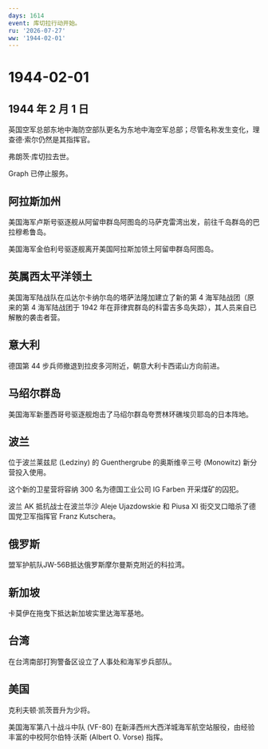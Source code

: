 ```yaml
---
days: 1614
event: 库切拉行动开始。
ru: '2026-07-27'
ww: '1944-02-01'
---
```


# 1944-02-01

## 1944 年 2 月 1 日

英国空军总部东地中海防空部队更名为东地中海空军总部；尽管名称发生变化，理查德·索尔仍然是其指挥官。

弗朗茨·库切拉去世。

Graph 已停止服务。

## 阿拉斯加州

美国海军卢斯号驱逐舰从阿留申群岛阿图岛的马萨克雷湾出发，前往千岛群岛的巴拉穆希鲁岛。

美国海军金伯利号驱逐舰离开美国阿拉斯加领土阿留申群岛阿图岛。

## 英属西太平洋领土

美国海军陆战队在瓜达尔卡纳尔岛的塔萨法隆加建立了新的第 4
海军陆战团（原来的第 4 海军陆战团于 1942
年在菲律宾群岛的科雷吉多岛失踪），其人员来自已解散的袭击者营。

## 意大利

德国第 44 步兵师撤退到拉皮多河附近，朝意大利卡西诺山方向前进。

## 马绍尔群岛

美国海军新墨西哥号驱逐舰炮击了马绍尔群岛夸贾林环礁埃贝耶岛的日本阵地。

## 波兰

位于波兰莱兹尼 (Ledziny) 的 Guenthergrube 的奥斯维辛三号 (Monowitz)
新分营投入使用。

这个新的卫星营将容纳 300 名为德国工业公司 IG Farben 开采煤矿的囚犯。

波兰 AK 抵抗战士在波兰华沙 Aleje Ujazdowskie 和 Piusa XI
街交叉口暗杀了德国党卫军指挥官 Franz Kutschera。

## 俄罗斯

盟军护航队JW-56B抵达俄罗斯摩尔曼斯克附近的科拉湾。

## 新加坡

卡莫伊在拖曳下抵达新加坡实里达海军基地。

## 台湾

在台湾南部打狗警备区设立了人事处和海军步兵部队。

## 美国

克利夫顿·凯茨晋升为少将。

美国海军第八十战斗中队 (VF-80)
在新泽西州大西洋城海军航空站服役，由经验丰富的中校阿尔伯特·沃斯 (Albert
O. Vorse) 指挥。